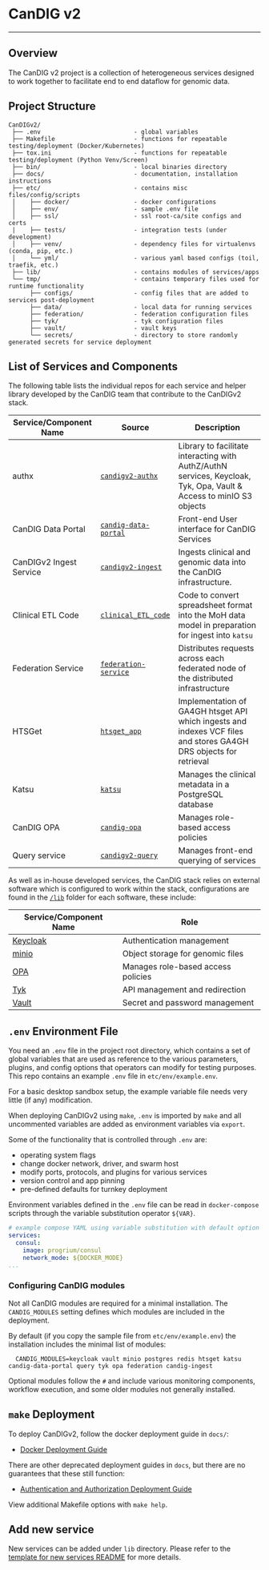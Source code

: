 # CanDIG v2

- - -

## Overview

The CanDIG v2 project is a collection of heterogeneous services designed to work together to facilitate end to end
dataflow for genomic data.

## Project Structure

```plaintext
CanDIGv2/
 ├── .env                          - global variables
 ├── Makefile                      - functions for repeatable testing/deployment (Docker/Kubernetes)
 ├── tox.ini                       - functions for repeatable testing/deployment (Python Venv/Screen)
 ├── bin/                          - local binaries directory
 ├── docs/                         - documentation, installation instructions
 ├── etc/                          - contains misc files/config/scripts
 │    ├── docker/                  - docker configurations
 │    ├── env/                     - sample .env file
 │    ├── ssl/                     - ssl root-ca/site configs and certs
 |    ├── tests/                   - integration tests (under development)
 │    ├── venv/                    - dependency files for virtualenvs (conda, pip, etc.)
 │    └── yml/                     - various yaml based configs (toil, traefik, etc.)
 ├── lib/                          - contains modules of services/apps
 └── tmp/                          - contains temporary files used for runtime functionality
      ├── configs/                 - config files that are added to services post-deployment
      ├── data/                    - local data for running services
      ├── federation/              - federation configuration files
      ├── tyk/                     - tyk configuration files
      ├── vault/                   - vault keys
      └── secrets/                 - directory to store randomly generated secrets for service deployment
```

## List of Services and Components

The following table lists the individual repos for each service and helper library developed by the CanDIG team that contribute to the CanDIGv2 stack.

| Service/Component Name    | Source                                                                | Description                       |
|---------------------------|-----------------------------------------------------------------------|------------------------------|
| authx                     | [`candigv2-authx`](https://github.com/CanDIG/candigv2-authx)          | Library to facilitate interacting with AuthZ/AuthN services, Keycloak, Tyk, Opa, Vault & Access to minIO S3 objects |
| CanDIG Data Portal        | [`candig-data-portal`](https://github.com/CanDIG/candig-data-portal)  | Front-end User interface for CanDIG Services |
| CanDIGv2 Ingest Service     | [`candigv2-ingest`](https://github.com/CanDIG/candigv2-ingest)        | Ingests clinical and genomic data into the CanDIG infrastructure. |
| Clinical ETL Code         | [`clinical_ETL_code`](https://github.com/CanDIG/clinical_ETL_code)    | Code to convert spreadsheet format into the MoH data model in preparation for ingest into `katsu` |
| Federation Service        | [`federation-service`](https://github.com/CanDIG/federation_service)  | Distributes requests across each federated node of the distributed infrastructure   |
| HTSGet                    | [`htsget_app`](https://github.com/CanDIG/htsget_app)                  | Implementation of GA4GH htsget API which ingests and indexes VCF files and stores GA4GH DRS objects for retrieval |
| Katsu                     | [`katsu`](https://github.com/CanDIG/katsu)                            | Manages the clinical metadata in a PostgreSQL database |
| CanDIG OPA                | [`candig-opa`](https://github.com/CanDIG/candig-opa)                  | Manages role-based access policies   |
| Query service             | [`candigv2-query`](https://github.com/CanDIG/candigv2-query)                   | Manages front-end querying of services |

As well as in-house developed services, the CanDIG stack relies on external software which is configured to work within the stack, configurations are found in the [`/lib`](/lib) folder for each software, these include:

| Service/Component Name                  | Role                                 |
|-----------------------------------------|--------------------------------------|
| [Keycloak](https://www.keycloak.org/)   | Authentication management            |
| [minio](https://min.io/)                | Object storage for genomic files     |
| [OPA](https://www.openpolicyagent.org/) | Manages role-based access policies   |
| [Tyk](https://tyk.io/)                  | API management and redirection       |
| [Vault](https://www.vaultproject.io/)   | Secret and password management       |

## `.env` Environment File

You need an `.env` file in the project root directory, which contains a set of global variables that are used as reference to the various parameters, plugins, and config options that operators can modify for testing purposes. This repo contains an example `.env` file in `etc/env/example.env`.

For a basic desktop sandbox setup, the example variable file needs very little (if any) modification.

When deploying CanDIGv2
using `make`, `.env` is imported by `make` and all uncommented variables are added as environment variables via
`export`.

Some of the functionality that is controlled through `.env` are:

* operating system flags
* change docker network, driver, and swarm host
* modify ports, protocols, and plugins for various services
* version control and app pinning
* pre-defined defaults for turnkey deployment

Environment variables defined in the `.env` file can be read in `docker-compose` scripts through the variable substitution operator
`${VAR}`.

```yaml
# example compose YAML using variable substitution with default option
services:
  consul:
    image: progrium/consul
    network_mode: ${DOCKER_MODE}
...
```
### Configuring CanDIG modules

Not all CanDIG modules are required for a minimal installation. The `CANDIG_MODULES` setting defines which modules are included in the deployment.

By default (if you copy the sample file from `etc/env/example.env`) the installation includes the minimal list of modules:

```
  CANDIG_MODULES=keycloak vault minio postgres redis htsget katsu candig-data-portal query tyk opa federation candig-ingest
```

Optional modules follow the `#` and include various monitoring components, workflow execution, and some older modules not generally installed.

## `make` Deployment

To deploy CanDIGv2, follow the docker deployment guide in `docs/`:

* [Docker Deployment Guide](./docs/install-docker.md)

There are other deprecated deployment guides in `docs`, but there are no guarantees that these still function:

* [Authentication and Authorization Deployment Guide](./docs/authx-setup.md)

View additional Makefile options with `make help`.

## Add new service

New services can be added under `lib` directory.  Please refer to the
[template for new services README](./lib/templates/README.md) for more details.
